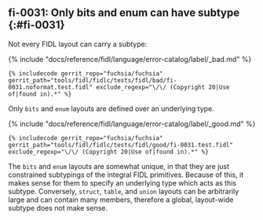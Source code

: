 ## fi-0031: Only bits and enum can have subtype {:#fi-0031}

Not every FIDL layout can carry a subtype:

{% include "docs/reference/fidl/language/error-catalog/label/_bad.md" %}

```fidl
{% includecode gerrit_repo="fuchsia/fuchsia" gerrit_path="tools/fidl/fidlc/tests/fidl/bad/fi-0031.noformat.test.fidl" exclude_regexp="\/\/ (Copyright 20|Use of|found in).*" %}
```

Only `bits` and `enum` layouts are defined over an underlying type.

{% include "docs/reference/fidl/language/error-catalog/label/_good.md" %}

```fidl
{% includecode gerrit_repo="fuchsia/fuchsia" gerrit_path="tools/fidl/fidlc/tests/fidl/good/fi-0031.test.fidl" exclude_regexp="\/\/ (Copyright 20|Use of|found in).*" %}
```

The `bits` and `enum` layouts are somewhat unique, in that they are just
constrained subtypings of the integral FIDL primitives. Because of this, it
makes sense for them to specify an underlying type which acts as this subtype.
Conversely, `struct`, `table`, and `union` layouts can be arbitrarily large and
can contain many members, therefore a global, layout-wide subtype does not make
sense.
